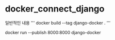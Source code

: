 # docker_connect_django

일반적인 내용
'''
  docker build --tag django-docker .
'''
 
  
 
docker run --publish 8000:8000 django-docker
